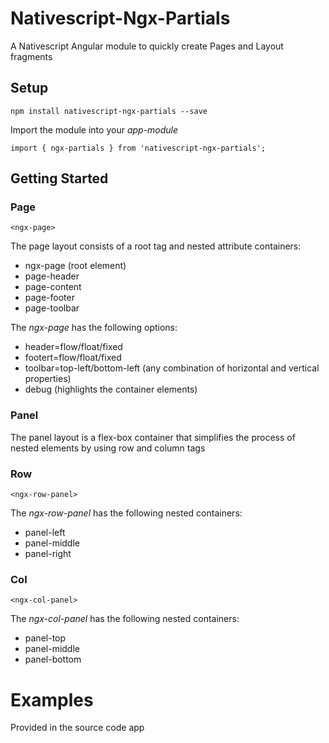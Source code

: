 # Nativescript-Ngx-Partials

A Nativescript Angular module to quickly create Pages and Layout fragments


## Setup

`npm install nativescript-ngx-partials --save`

Import the module into your _app-module_ 

`import { ngx-partials } from 'nativescript-ngx-partials';`

## Getting Started

### Page

`<ngx-page>`

The page layout consists of a root tag and nested attribute containers:
- ngx-page (root element)
- page-header
- page-content
- page-footer
- page-toolbar

The _ngx-page_ has the following options:
- header=flow/float/fixed
- footert=flow/float/fixed
- toolbar=top-left/bottom-left (any combination of horizontal and vertical properties)
- debug (highlights the container elements)

### Panel

The panel layout is a flex-box container that simplifies the process of nested elements by using row and column tags

### Row

`<ngx-row-panel>`

The _ngx-row-panel_ has the following nested containers:
- panel-left
- panel-middle
- panel-right

### Col

`<ngx-col-panel>`

The _ngx-col-panel_ has the following nested containers:
- panel-top
- panel-middle
- panel-bottom

# Examples
Provided in the source code app


